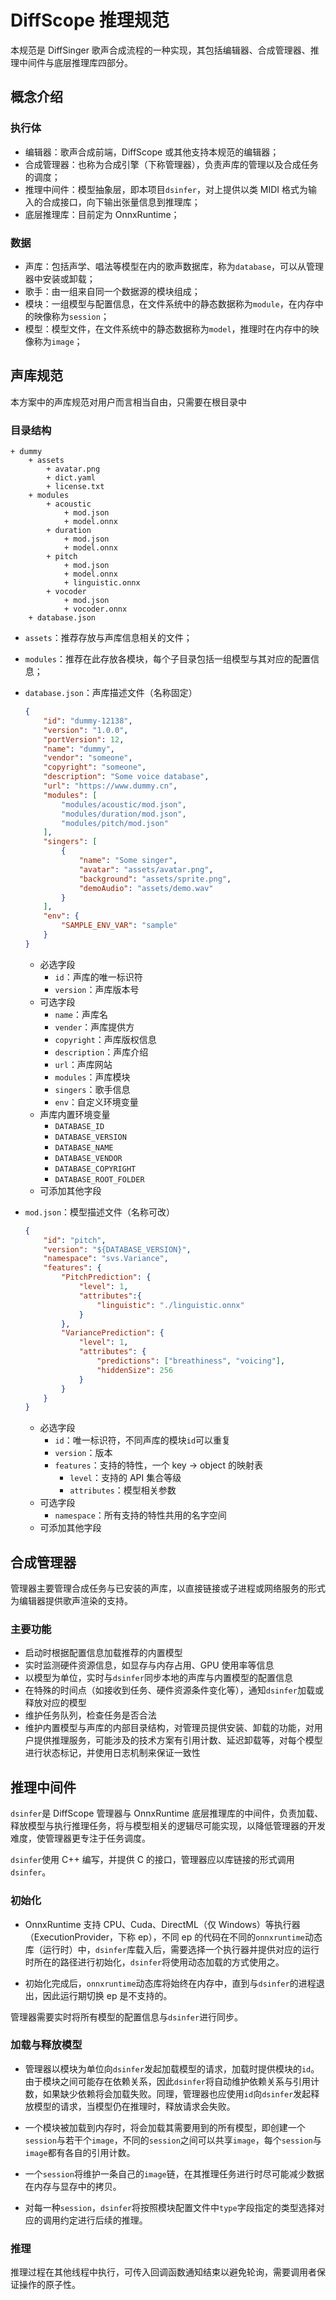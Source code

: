 # DiffScope 推理规范

本规范是 DiffSinger 歌声合成流程的一种实现，其包括编辑器、合成管理器、推理中间件与底层推理库四部分。

## 概念介绍

### 执行体

+ 编辑器：歌声合成前端，DiffScope 或其他支持本规范的编辑器；
+ 合成管理器：也称为合成引擎（下称管理器），负责声库的管理以及合成任务的调度；
+ 推理中间件：模型抽象层，即本项目`dsinfer`，对上提供以类 MIDI 格式为输入的合成接口，向下输出张量信息到推理库；
+ 底层推理库：目前定为 OnnxRuntime；

### 数据

+ 声库：包括声学、唱法等模型在内的歌声数据库，称为`database`，可以从管理器中安装或卸载；
+ 歌手：由一组来自同一个数据源的模块组成；
+ 模块：一组模型与配置信息，在文件系统中的静态数据称为`module`，在内存中的映像称为`session`；
+ 模型：模型文件，在文件系统中的静态数据称为`model`，推理时在内存中的映像称为`image`；

## 声库规范

本方案中的声库规范对用户而言相当自由，只需要在根目录中

### 目录结构

```
+ dummy
    + assets
        + avatar.png
        + dict.yaml
        + license.txt
    + modules
        + acoustic
            + mod.json
            + model.onnx
        + duration
            + mod.json
            + model.onnx
        + pitch
            + mod.json
            + model.onnx
            + linguistic.onnx
        + vocoder
            + mod.json
            + vocoder.onnx
    + database.json
```

<!--
```
+ dummy
    + assets
        + avatar.png
        + dict.yaml
        + license.txt
    + modules
        + acoustic
        	+ 1.1.0
                + mod.json
                + model.onnx
        + duration
            + mod.json
            + model.onnx
        + pitch
            + mod.json
            + model.onnx
            + linguistic.onnx
        + vocoder
            + mod.json
            + vocoder.onnx
    + metadata
    	+ 1.0.0
    		+ metadata.json
    	+ 1.1.0
    		+ metadata.json
```
-->


+ `assets`：推荐存放与声库信息相关的文件；
+ `modules`：推荐在此存放各模块，每个子目录包括一组模型与其对应的配置信息；
+ `database.json`：声库描述文件（名称固定）
    ```json
    {
        "id": "dummy-12138",
        "version": "1.0.0",
        "portVersion": 12,
        "name": "dummy",
        "vendor": "someone",
        "copyright": "someone",
        "description": "Some voice database",
        "url": "https://www.dummy.cn",
        "modules": [
            "modules/acoustic/mod.json",
            "modules/duration/mod.json",
            "modules/pitch/mod.json"
        ],
        "singers": [
            {
                "name": "Some singer",
                "avatar": "assets/avatar.png",
                "background": "assets/sprite.png",
                "demoAudio": "assets/demo.wav"
            }
        ],
        "env": {
            "SAMPLE_ENV_VAR": "sample"
        }
    }
    ```
    + 必选字段
        + `id`：声库的唯一标识符
        + `version`：声库版本号
    + 可选字段
        + `name`：声库名
        + `vender`：声库提供方
        + `copyright`：声库版权信息
        + `description`：声库介绍
        + `url`：声库网站
        + `modules`：声库模块
        + `singers`：歌手信息
        + `env`：自定义环境变量
    + 声库内置环境变量
        + `DATABASE_ID`
        + `DATABASE_VERSION`
        + `DATABASE_NAME`
        + `DATABASE_VENDOR`
        + `DATABASE_COPYRIGHT`
        + `DATABASE_ROOT_FOLDER`
    + 可添加其他字段

+ `mod.json`：模型描述文件（名称可改）
    ```json
    {
        "id": "pitch",
        "version": "${DATABASE_VERSION}",
        "namespace": "svs.Variance",
        "features": {
            "PitchPrediction": {
                "level": 1,
                "attributes":{
                    "linguistic": "./linguistic.onnx"
                }
            },
            "VariancePrediction": {
                "level": 1,
                "attributes": {
                    "predictions": ["breathiness", "voicing"],
                    "hiddenSize": 256
                }
            }
        }
    }
    ```
    + 必选字段
        + `id`：唯一标识符，不同声库的模块`id`可以重复
        + `version`：版本
        + `features`：支持的特性，一个 key -> object 的映射表
            + `level`：支持的 API 集合等级
            + `attributes`：模型相关参数
    + 可选字段
        + `namespace`：所有支持的特性共用的名字空间
    + 可添加其他字段

## 合成管理器

管理器主要管理合成任务与已安装的声库，以直接链接或子进程或网络服务的形式为编辑器提供歌声渲染的支持。

### 主要功能

+ 启动时根据配置信息加载推荐的内置模型
+ 实时监测硬件资源信息，如显存与内存占用、GPU 使用率等信息
+ 以模型为单位，实时与`dsinfer`同步本地的声库与内置模型的配置信息
+ 在特殊的时间点（如接收到任务、硬件资源条件变化等），通知`dsinfer`加载或释放对应的模型
+ 维护任务队列，检查任务是否合法
+ 维护内置模型与声库的内部目录结构，对管理员提供安装、卸载的功能，对用户提供推理服务，可能涉及的技术方案有引用计数、延迟卸载等，对每个模型进行状态标记，并使用日志机制来保证一致性

## 推理中间件

`dsinfer`是 DiffScope 管理器与 OnnxRuntime 底层推理库的中间件，负责加载、释放模型与执行推理任务，将与模型相关的逻辑尽可能实现，以降低管理器的开发难度，使管理器更专注于任务调度。

`dsinfer`使用 C++ 编写，并提供 C 的接口，管理器应以库链接的形式调用`dsinfer`。

### 初始化

+ OnnxRuntime 支持 CPU、Cuda、DirectML（仅 Windows）等执行器（ExecutionProvider，下称 ep），不同 ep 的代码在不同的`onnxruntime`动态库（运行时）中，`dsinfer`库载入后，需要选择一个执行器并提供对应的运行时所在的路径进行初始化，`dsinfer`将使用动态加载的方式使用之。

+ 初始化完成后，`onnxruntime`动态库将始终在内存中，直到与`dsinfer`的进程退出，因此运行期切换 ep 是不支持的。

管理器需要实时将所有模型的配置信息与`dsinfer`进行同步。

### 加载与释放模型

+ 管理器以模块为单位向`dsinfer`发起加载模型的请求，加载时提供模块的`id`。由于模块之间可能存在依赖关系，因此`dsinfer`将自动维护依赖关系与引用计数，如果缺少依赖将会加载失败。同理，管理器也应使用`id`向`dsinfer`发起释放模型的请求，当模型仍在推理时，释放请求会失败。

+ 一个模块被加载到内存时，将会加载其需要用到的所有模型，即创建一个`session`与若干个`image`，不同的`session`之间可以共享`image`，每个`session`与`image`都有各自的引用计数。

+ 一个`session`将维护一条自己的`image`链，在其推理任务进行时尽可能减少数据在内存与显存中的拷贝。

+ 对每一种`session`，`dsinfer`将按照模块配置文件中`type`字段指定的类型选择对应的调用约定进行后续的推理。

### 推理

推理过程在其他线程中执行，可传入回调函数通知结束以避免轮询，需要调用者保证操作的原子性。